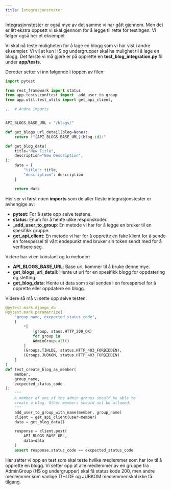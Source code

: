 ```yaml
---
title: Integrasjonstester
---
```


Integrasjonstester er også mye av det samme vi har gått gjennom. Men det er litt ekstra oppsett vi skal gjennom for å legge til rette for testingen. Vi følger også her et eksempel.

Vi skal nå teste muligheten for å lage en blogg som vi har vist i andre eksempler. Vi vil at kun HS og undergrupper skal ha mulighet til å lage en blogg. Det første vi må gjøre er på opprette en **test_blog_integration.py** fil under **app/tests**.

Deretter setter vi inn følgende i toppen av filen:

```python
import pytest

from rest_framework import status
from app.tests.conftest import _add_user_to_group
from app.util.test_utils import get_api_client,

... # Andre imports


API_BLOGS_BASE_URL = "/blogs/"

def get_blogs_url_detail(blog=None):
    return f"{API_BLOGS_BASE_URL}{blog.id}/"

def get_blog_data(
    title="New Title",
    description="New Description",
):
    data = {
        "title": title,
        "description": description
    }

    return data
```

Her ser vi først noen **imports** som de aller fleste integrasjonstester er avhengige av:

- **pytest**: For å sette opp selve testene.
- **status**: Enum for å hente ulike responskoder.
- **\_add_user_to_group**: En metode vi har for å legge en bruker til en spesifikk gruppe.
- **get_api_client**: En metode vi har for å opprette en fake klient for å sende en forespørsel til vårt endepunkt med bruker sin token sendt med for å verifisere seg.

Videre har vi en konstant og to metoder:

- **API_BLOGS_BASE_URL**: Base url, kommer til å bruke denne mye.
- **get_blogs_url_detail**: Hente ut url for en spesifikk blogg for oppdatering og sletting.
- **get_blog_data**: Hente ut data som skal sendes i en forespørsel for å opprette eller oppdatere en blogg.

Videre så må vi sette opp selve testen:

```python
@pytest.mark.django_db
@pytest.mark.parametrize(
    "group_name, excpected_status_code",
    [
        *[
            (group, staus.HTTP_200_OK)
            for group in
            AdminGroup.all()
        ]
        (Groups.TIHLDE, status.HTTP_403_FORBIDDEN),
        (Groups.JUBKOM, status.HTTP_403_FORBIDDEN)
    ]
)
def test_create_blog_as_member(
    member,
    group_name,
    excpected_status_code
):
    """
    A member of one of the admin groups should be able to
    create a blog. Other members should not be allowed.
    """
    add_user_to_group_with_name(member, group_name)
    client = get_api_client(user=member)
    data = get_blog_data()

    response = client.post(
        API_BLOGS_BASE_URL,
        data=data
    )
    assert response.status_code == excpected_status_code
```

Her setter vi opp en test som skal teste hvilke medlemmer som har lov til å opprette en blogg. Vi setter opp at alle medlemmer av en gruppe fra AdminGroup (HS og undergrupper) skal få status kode 200, men andre medlemmer som vanlige TIHLDE og JUBKOM medlemmer skal ikke få tilgang.
